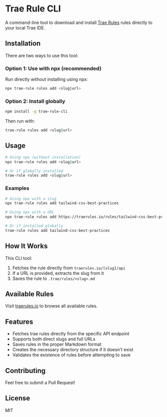 # Trae Rule CLI

A command-line tool to download and install [Trae Rules](https://traerules.io) rules directly to your local Trae IDE.

## Installation

There are two ways to use this tool:

### Option 1: Use with npx (recommended)

Run directly without installing using npx:

```bash
npx trae-rule rules add <slug|url>
```

### Option 2: Install globally

```bash
npm install -g trae-rule-cli
```

Then run with:

```bash
trae-rule rules add <slug|url>
```

## Usage

```bash
# Using npx (without installation)
npx trae-rule rules add <slug|url>

# Or if globally installed
trae-rule rules add <slug|url>
```

### Examples

```bash
# Using npx with a slug
npx trae-rule rules add tailwind-css-best-practices

# Using npx with a URL
npx trae-rule rules add https://traerules.io/rules/tailwind-css-best-practices

# Or if installed globally
trae-rule rules add tailwind-css-best-practices
```

## How It Works

This CLI tool:

1. Fetches the rule directly from `traerules.io/[slug]/api`
2. If a URL is provided, extracts the slug from it
3. Saves the rule to `.trae/rules/<slug>.md`

## Available Rules

Visit [traerules.io](https://traerules.io) to browse all available rules.

## Features

- Fetches trae rules directly from the specific API endpoint
- Supports both direct slugs and full URLs
- Saves rules in the proper Markdown format
- Creates the necessary directory structure if it doesn't exist
- Validates the existence of rules before attempting to save

## Contributing

Feel free to submit a Pull Request!

## License

MIT 